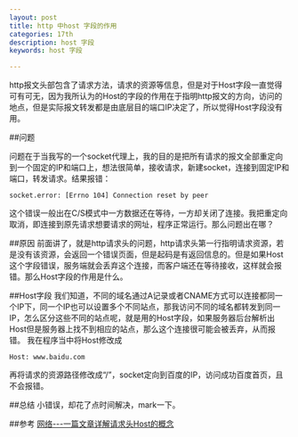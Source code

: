 ```yaml
---
layout: post
title: http 中host 字段的作用
categories: 17th
description: host 字段
keywords: host 字段

---
```


http报文头部包含了请求方法，请求的资源等信息，但是对于Host字段一直觉得可有可无，因为我所认为的Host的字段的作用在于指明http报文的方向，访问的地点，但是实际报文转发都是由底层目的端口IP决定了，所以觉得Host字段没有用。

##问题

问题在于当我写的一个socket代理上，我的目的是把所有请求的报文全部重定向到一个固定的IP和端口上，想法很简单，接收请求，新建socket，连接到固定IP和端口，转发请求。结果报错：
```
socket.error: [Errno 104] Connection reset by peer
```
这个错误一般出在C/S模式中一方数据还在等待，一方却关闭了连接。我把重定向取消，即连接到原先请求想要请求的网址，程序正常运行。那么问题出在哪？

##原因
前面讲了，就是http请求头的问题，http请求头第一行指明请求资源，若是没有该资源，会返回一个错误页面，但是起码是有返回信息的。但是如果Host这个字段错误，服务端就会丢弃这个连接，而客户端还在等待接收，这样就会报错。那么Host字段的作用是什么。

##Host字段
我们知道，不同的域名通过A记录或者CNAME方式可以连接都同一个IP下，同一个IP也可以设置多个不同站点，那我访问不同的域名都转发到同一IP，怎么区分这些不同的站点呢，就是用的Host字段，如果服务器后台解析出Host但是服务器上找不到相应的站点，那么这个连接很可能会被丢弃，从而报错。
我在程序当中将Host修改成
```
Host: www.baidu.com
```
再将请求的资源路径修改成“/”，socket定向到百度的IP，访问成功百度首页，且不会报错。

##总结
小错误，却花了点时间解决，mark一下。

##参考
[网络---一篇文章详解请求头Host的概念](http://blog.csdn.net/netdxy/article/details/51195560)